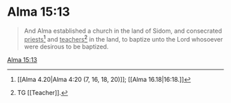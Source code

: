 # Alma 15:13

> And Alma established a church in the land of Sidom, and consecrated <u>priests</u>[^a] and <u>teachers</u>[^b] in the land, to baptize unto the Lord whosoever were desirous to be baptized.

[Alma 15:13](https://www.churchofjesuschrist.org/study/scriptures/bofm/alma/15?lang=eng&id=p13#p13)


[^a]: [[Alma 4.20|Alma 4:20 (7, 16, 18, 20)]]; [[Alma 16.18|16:18.]]
[^b]: TG [[Teacher]].
